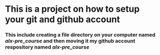 ﻿# This is a project on how to setup your git and github account
### This include creating a file directory on your computer named *alx-pre_course* and then moving it my github account respository named *alx-pre_course*